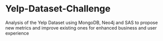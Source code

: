 # Yelp-Dataset-Challenge
Analysis of the Yelp Dataset using MongoDB, Neo4j and SAS to propose new metrics and improve existing ones for enhanced business and user experience
